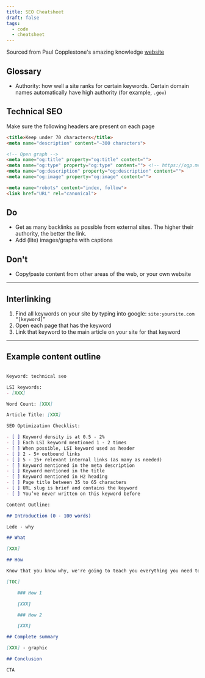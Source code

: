 ```yaml
---
title: SEO Cheatsheet
draft: false
tags:
  - code
  - cheatsheet
---
```


Sourced from Paul Copplestone's amazing knowledge [website](https://paul.copplest.one/knowledge/tech/seo.html)

## Glossary

- Authority: how well a site ranks for certain keywords. Certain domain names automatically have high authority (for example, `.gov`)

## Technical SEO

Make sure the following headers are present on each page

```html
<title>Keep under 70 characters</title>
<meta name="description" content="~300 characters">

<!-- Open graph -->
<meta name="og:title" property="og:title" content="">
<meta name="og:type" property="og:type" content=""> <!-- https://ogp.me/#types -->
<meta name="og:description" property="og:description" content="">
<meta name="og:image" property="og:image" content="">

<meta name="robots" content="index, follow">
<link href="URL" rel="canonical">

```

## Do

- Get as many backlinks as possible from external sites. The higher their authority, the better the link.
- Add (lite) images/graphs with captions

## Don't

- Copy/paste content from other areas of the web, or your own website

---

## Interlinking

1. Find all keywords on your site by typing into google: `site:yoursite.com “[keyword]”`
2. Open each page that has the keyword
3. Link that keyword to the main article on your site for that keyword

---

## Example content outline

```md

Keyword: technical seo

LSI keywords:
- [XXX]

Word Count: [XXX]

Article Title: [XXX]

SEO Optimization Checklist:

- [ ] Keyword density is at 0.5 - 2%
- [ ] Each LSI keyword mentioned 1 - 2 times
- [ ] When possible, LSI keyword used as header
- [ ] 2 - 5+ outbound links
- [ ] 5 - 15+ relevant internal links (as many as needed)
- [ ] Keyword mentioned in the meta description
- [ ] Keyword mentioned in the title
- [ ] Keyword mentioned in H2 heading
- [ ] Page title between 35 to 65 characters
- [ ] URL slug is brief and contains the keyword
- [ ] You’ve never written on this keyword before

Content Outline:

## Introduction (0 - 100 words)

Lede - why

## What

[XXX]

## How

Know that you know why, we're going to teach you everything you need to know about [XXX]

[TOC]

    ### How 1

    [XXX]

    ### How 2

    [XXX]

## Complete summary

[XXX] - graphic

## Conclusion

CTA

```


